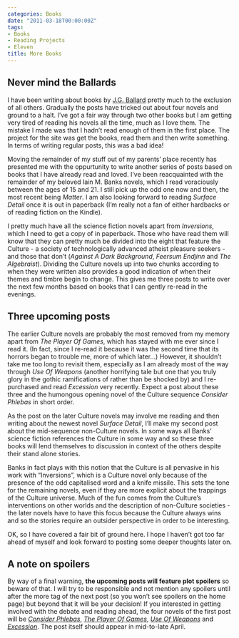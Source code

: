 ```yaml
---
categories: Books
date: "2011-03-18T00:00:00Z"
tags:
- Books
- Reading Projects
- Eleven
title: More Books
---
```


## Never mind the Ballards

I have been writing about books by [J.G. Ballard](j-g-ballard) pretty much to the exclusion of all others. Gradually the posts have tricked out about four novels and ground to a halt. I’ve got a fair way through two other books but I am getting very tired of reading his novels all the time, much as I love them. The mistake I made was that I hadn’t read enough of them in the first place. The project for the site was get the books, read them and then write something. In terms of writing regular posts, this was a bad idea!

Moving the remainder of my stuff out of my parents’ place recently has presented me with the oppurtunity to write another series of posts based on books that I have already read and loved. I’ve been reacquainted with the remainder of my beloved Iain M. Banks novels, which I read voraciously between the ages of 15 and 21. I still pick up the odd one now and then, the most recent being _Matter_. I am also looking forward to reading _Surface Detail_ once it is out in paperback (I’m really not a fan of either hardbacks or of reading fiction on the Kindle).

I pretty much have all the science fiction novels apart from _Inversions_, which I need to get a copy of in paperback. Those who have read them will know that they can pretty much be divided into the eight that feature the Culture - a society of technologically advanced atheist pleasure seekers - and those that don’t (_Against A Dark Background_, _Feersum Endjinn_ and _The Algebraist_). Dividing the Culture novels up into two chunks according to when they were written also provides a good indication of when their themes and timbre begin to change. This gives me three posts to write over the next few months based on books that I can gently re-read in the evenings.

## Three upcoming posts

The earlier Culture novels are probably the most removed from my memory apart from _The Player Of Games_, which has stayed with me ever since I read it. (In fact, since I re-read it because it was the second time that its horrors began to trouble me, more of which later…) However, it shouldn’t take me too long to revisit them, especially as I am already most of the way through _Use Of Weapons_ (another horrifying tale but one that you truly glory in the gothic ramifications of rather than be shocked by) and I re-purchased and read _Excession_ very recently. Expect a post about these three and the humongous opening novel of the Culture sequence _Consider Phlebas_ in short order.

As the post on the later Culture novels may involve me reading and then writing about the newest novel _Surface Detail_, I’ll make my second post about the mid-sequence non-Culture novels. In some ways all Banks’ science fiction references the Culture in some way and so these three books will lend themselves to discussion in context of the others despite their stand alone stories. 

Banks in fact plays with this notion that the Culture is all pervasive in his work with “Inversions”, which is a Culture novel only because of the presence of the odd capitalised word and a knife missile. This sets the tone for the remaining novels, even if they are more explicit about the trappings of the Culture universe. Much of the fun comes from the Culture’s interventions on other worlds and the description of non-Culture societies - the later novels have to have this focus because the Culture always wins and so the stories require an outsider perspective in order to be interesting. 

OK, so I have covered a fair bit of ground here. I hope I haven’t got too far ahead of myself and look forward to posting some deeper thoughts later on.

## A note on spoilers

By way of a final warning, **the upcoming posts will feature plot spoilers** so beware of that. I will try to be responsible and not mention any spoilers until after the more tag of the next post (so you won’t see spoilers on the home page) but beyond that it will be your decision! If you interested in getting involved with the debate and reading ahead, the four novels of the first post will be [_Consider Phlebas_](http://www.amazon.co.uk/Consider-Phlebas-Culture-Iain-Banks/dp/1857231384/), [_The Player Of Games_](http://www.amazon.co.uk/Player-Games-Culture-Iain-Banks/dp/1857231465/), [_Use Of Weapons_](http://www.amazon.co.uk/Use-Weapons-Culture-Iain-Banks/dp/185723135X/) and [_Excession_](http://www.amazon.co.uk/Excession-Iain-M-Banks/dp/185723457X/). The post itself should appear in mid-to-late April.

